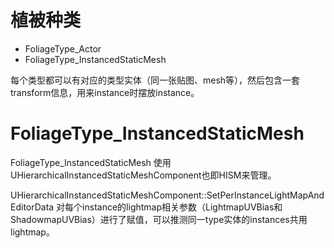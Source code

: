# 植被种类
- FoliageType_Actor
- FoliageType_InstancedStaticMesh

每个类型都可以有对应的类型实体（同一张贴图、mesh等），然后包含一套transform信息，用来instance时摆放instance。

# FoliageType_InstancedStaticMesh
FoliageType_InstancedStaticMesh 使用UHierarchicalInstancedStaticMeshComponent也即HISM来管理。

UHierarchicalInstancedStaticMeshComponent::SetPerInstanceLightMapAndEditorData 对每个instance的lightmap相关参数（LightmapUVBias和ShadowmapUVBias）进行了赋值，可以推测同一type实体的instances共用lightmap。

